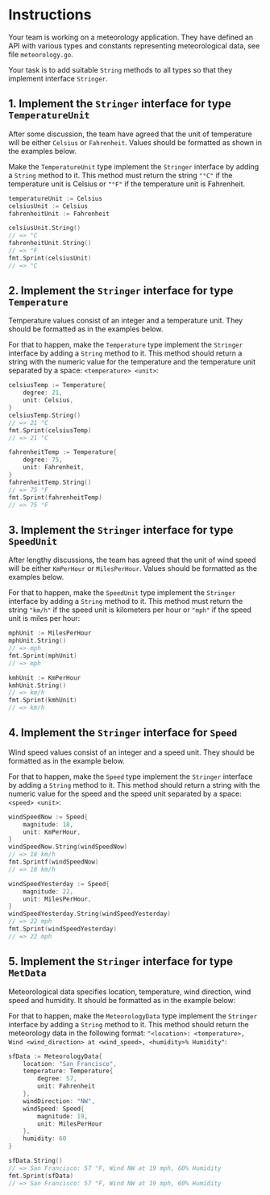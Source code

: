 # Instructions

Your team is working on a meteorology application. 
They have defined an API with various types and constants representing meteorological data, see file `meteorology.go`. 
  
Your task is to add suitable `String` methods to all types so that they implement interface `Stringer`. 

## 1. Implement the `Stringer` interface for type `TemperatureUnit`

After some discussion, the team have agreed that the unit of temperature will be either `Celsius` or `Fahrenheit`. Values should be formatted as shown in the examples below.

Make the `TemperatureUnit` type implement the `Stringer` interface by adding a `String` method to it. This method must return the string `"°C"` if the temperature unit is Celsius or `"°F"` if the temperature unit is Fahrenheit.

```go 
temperatureUnit := Celsius
celsiusUnit := Celsius
fahrenheitUnit := Fahrenheit

celsiusUnit.String()
// => °C
fahrenheitUnit.String()
// => °F
fmt.Sprint(celsiusUnit)
// => °C
```

## 2. Implement the `Stringer` interface for type  `Temperature`

Temperature values consist of an integer and a temperature unit. They should be formatted as in the examples below.

For that to happen, make the `Temperature` type implement the `Stringer` interface by adding a `String` method to it. This method should return a string with the numeric value for the temperature and the temperature unit separated by a space: `<temperature> <unit>`:


```go
celsiusTemp := Temperature{
    degree: 21,
    unit: Celsius,
}
celsiusTemp.String()
// => 21 °C
fmt.Sprint(celsiusTemp)
// => 21 °C

fahrenheitTemp := Temperature{
    degree: 75,
    unit: Fahrenheit,
}
fahrenheitTemp.String()
// => 75 °F
fmt.Sprint(fahrenheitTemp) 
// => 75 °F
```

## 3. Implement the `Stringer` interface for type `SpeedUnit`

After lengthy discussions, the team has agreed that the unit of wind speed will be either `KmPerHour` or `MilesPerHour`. Values should be formatted as the examples below.

For that to happen, make the `SpeedUnit` type implement the `Stringer` interface by adding a `String` method to it. This method must return the string `"km/h"` if the speed unit is kilometers per hour or `"mph"` if the speed unit is miles per hour:


```go 
mphUnit := MilesPerHour
mphUnit.String()
// => mph
fmt.Sprint(mphUnit)
// => mph

kmhUnit := KmPerHour
kmhUnit.String()
// => km/h
fmt.Sprint(kmhUnit)
// => km/h
```

## 4. Implement the `Stringer` interface for `Speed` 

Wind speed values consist of an integer and a speed unit. They should be formatted as in the example below.

For that to happen, make the `Speed` type implement the `Stringer` interface by adding a `String` method to it. This method should return a string with the numeric value for the speed and the speed unit separated by a space: `<speed> <unit>`:

```go 
windSpeedNow := Speed{
    magnitude: 18,
    unit: KmPerHour,
}
windSpeedNow.String(windSpeedNow)
// => 18 km/h
fmt.Sprintf(windSpeedNow)
// => 18 km/h

windSpeedYesterday := Speed{
    magnitude: 22,
    unit: MilesPerHour,
}
windSpeedYesterday.String(windSpeedYesterday)
// => 22 mph
fmt.Sprint(windSpeedYesterday)
// => 22 mph
```

## 5. Implement the `Stringer` interface for type `MetData`

Meteorological data specifies location, temperature, wind direction, wind speed
and humidity. It should be formatted as in the example below:

For that to happen, make the `MeteorologyData` type implement the `Stringer` interface by adding a `String` method to it. This method should return the meteorology data in the following format: `"<location>: <temperature>, Wind <wind_direction> at <wind_speed>, <humidity>% Humidity"`:

```go 
sfData := MeteorologyData{
    location: "San Francisco",
    temperature: Temperature{
        degree: 57,
        unit: Fahrenheit
    },
    windDirection: "NW",
    windSpeed: Speed{
        magnitude: 19,
        unit: MilesPerHour
    },
    humidity: 60
}

sfData.String()
// => San Francisco: 57 °F, Wind NW at 19 mph, 60% Humidity
fmt.Sprint(sfData) 
// => San Francisco: 57 °F, Wind NW at 19 mph, 60% Humidity
```
